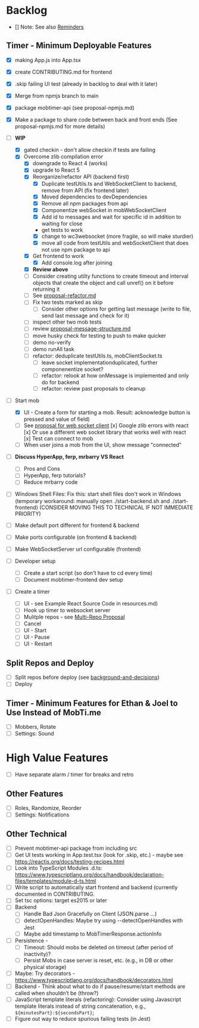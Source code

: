 # Backlog

- [] Note: See also [Reminders](./reminders.md)

## Timer - Minimum Deployable Features

- [x] making App.js into App.tsx
- [x] create CONTRIBUTING.md for frontend
- [x] .skip failing UI test (already in backlog to deal with it later)
- [x] Merge from npmjs branch to main
- [x] package mobtimer-api (see proposal-npmjs.md)
- [x] Make a package to share code between back and front ends (See proposal-npmjs.md for more details)

- [ ] **WIP**

  - [x] gated checkin - don't allow checkin if tests are failing
  - [x] Overcome zlib compilation error
    - [x] downgrade to React 4 (works)
    - [x] upgrade to React 5
    - [x] Reorganize/refactor API (backend first)
      - [x] Duplicate testUtils.ts and WebSocketClient to backend, remove from API (fix frontend later)
      - [x] Moved dependencies to devDependencies
      - [x] Remove all npm packages from api
      - [x] Componentize webSocket in mobWebSocketClient
      - [x] Add id to messages and wait for specific id in addition to waiting for close
      - get tests to work
      - [x] change to wc3websocket (more fragile, so will make sturdier)
      - [x] move all code from testUtils and webSocketClient that does not use npm package to api
    - [x] Get frontend to work
      - [x] Add console.log after joining
    - [X] **Review above**
    - [ ] Consider creating utilty functions to create timeout and interval objects that create the object and call unref() on it before returning it
    - [ ] See [proposal-refactor.md](./proposal-refactor.md)
    - [ ] Fix two tests marked as skip
      - [ ] Consider other options for getting last message (write to file, send last message and check for it)
    - [ ] inspect other two mob tests
    - [ ] review [proposal-message-structure.md](./proposal-message-structure.md)
    - [ ] move husky check for testing to push to make quicker
    - [ ] demo no-verify
    - [ ] demo runAll task
    - [ ] refactor: deduplicate testUtils.ts, mobClientSocket.ts
      - [ ] leave socket implementationduplicated, further componenentize socket?
      - [ ] refactor: relook at how onMessage is implemented and only do for backend
      - [ ] refactor: review past proposals to cleanup

- [ ] Start mob

  - [x] UI - Create a form for starting a mob. Result: acknowledge button is pressed and value of field)
  - [ ] See [proposal for web socket client](./proposal-websocketclient.md)
        [x] Google zlib errors with react
        [x] Or use a different web socket library that works well with react
        [x] Test can connect to mob
  - [ ] When user joins a mob from the UI, show message "connected"

- [ ] **Discuss HyperApp, ferp, mrbarry VS React**

  - [ ] Pros and Cons
  - [ ] HyperApp, ferp tutorials?
  - [ ] Reduce mrbarry code

- [ ] Windows Shell Files: Fix this: start shell files don't work in Windows (temporary workaround: manually open ./start-backend.sh and ./start-frontend)
      (CONSIDER MOVING THIS TO TECHNICAL IF NOT IMMEDIATE PRIORITY)
- [ ] Make default port different for frontend & backend
- [ ] Make ports configurable (on frontend & backend)
- [ ] Make WebSocketServer url configurable (frontend)
- [ ] Developer setup
  - [ ] Create a start script (so don't have to cd every time)
  - [ ] Document mobtimer-frontend dev setup
- [ ] Create a timer
  - [ ] UI - see Example React Source Code in resources.md)
  - [ ] Hook up timer to websocket server
  - [ ] Mulitple repos - see [Multi-Repo Proposal](./proposal-multiple-repos.md)
  - [ ] Cancel
  - [ ] UI - Start
  - [ ] UI - Pause
  - [ ] UI - Restart

## Split Repos and Deploy

- [ ] Split repos before deploy (see [background-and-decisions](./background-and-decisions.md))
- [ ] Deploy

## Timer - Minimum Features for Ethan & Joel to Use Instead of MobTi.me

- [ ] Mobbers, Rotate
- [ ] Settings: Sound

# High Value Features

- [ ] Have separate alarm / timer for breaks and retro

## Other Features

- [ ] Roles, Randomize, Reorder
- [ ] Settings: Notifications

## Other Technical

- [ ] Prevent mobtimer-api package from including src
- [ ] Get UI tests working in App.test.tsx (look for .skip, etc.) - maybe see https://reactjs.org/docs/testing-recipes.html
- [ ] Look into TypeScript Modules .d.ts: https://www.typescriptlang.org/docs/handbook/declaration-files/templates/module-d-ts.html
- [ ] Write script to automatically start frontend and backend (currently documented in CONTRIBUTING.
- [ ] Set tsc options: target es2015 or later
- [ ] Backend
  - [ ] Handle Bad Json Gracefully on Client (JSON.parse …)
  - [ ] detectOpenHandles: Maybe try using --detectOpenHandles with Jest
  - [ ] Maybe add timestamp to MobTimerResponse.actionInfo
- [ ] Persistence -
  - [ ] Timeout: Should mobs be deleted on timeout (after period of inactivity)?
  - [ ] Persist Mobs in case server is reset, etc. (e.g., in DB or other physical storage)
- [ ] Maybe: Try decorators - https://www.typescriptlang.org/docs/handbook/decorators.html
- [ ] Backend - Think about what to do if pause/resume/start methods are called when shouldn’t be (throw?)
- [ ] JavaScript template literals (refactoring): Consider using Javascript template literals instead of string concatenation, e.g., `${minutesPart}:${secondsPart}`;
- [ ] Figure out way to reduce spurious failing tests (in Jest)
